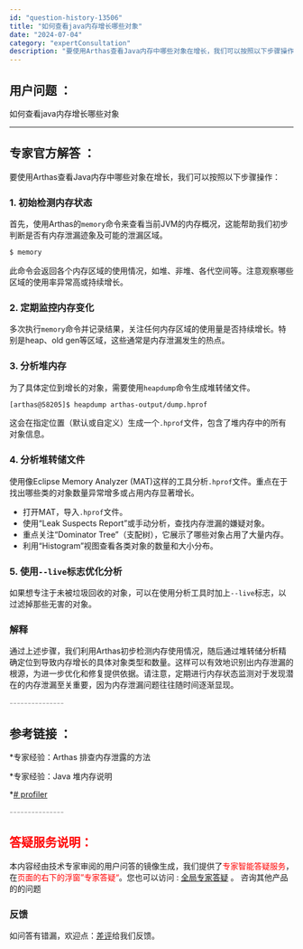 ```yaml
---
id: "question-history-13506"
title: "如何查看java内存增长哪些对象"
date: "2024-07-04"
category: "expertConsultation"
description: "要使用Arthas查看Java内存中哪些对象在增长，我们可以按照以下步骤操作：### 1. 初始检测内存状态首先，使用Arthas的`memory`命令来查看当前JVM的内存概况，这能帮助我们初步判断是否有内存泄漏迹象及可能的泄漏区域。```bash$ memory```此命令会返回各个内存区域的使"
---
```


## 用户问题 ： 
 如何查看java内存增长哪些对象  

---------------
## 专家官方解答 ：

要使用Arthas查看Java内存中哪些对象在增长，我们可以按照以下步骤操作：

### 1. 初始检测内存状态
首先，使用Arthas的`memory`命令来查看当前JVM的内存概况，这能帮助我们初步判断是否有内存泄漏迹象及可能的泄漏区域。

```bash
$ memory
```
此命令会返回各个内存区域的使用情况，如堆、非堆、各代空间等。注意观察哪些区域的使用率异常高或持续增长。

### 2. 定期监控内存变化
多次执行`memory`命令并记录结果，关注任何内存区域的使用量是否持续增长。特别是heap、old gen等区域，这些通常是内存泄漏发生的热点。

### 3. 分析堆内存
为了具体定位到增长的对象，需要使用`heapdump`命令生成堆转储文件。

```bash
[arthas@58205]$ heapdump arthas-output/dump.hprof
```
这会在指定位置（默认或自定义）生成一个`.hprof`文件，包含了堆内存中的所有对象信息。

### 4. 分析堆转储文件
使用像Eclipse Memory Analyzer (MAT)这样的工具分析`.hprof`文件。重点在于找出哪些类的对象数量异常增多或占用内存显著增长。

- 打开MAT，导入`.hprof`文件。
- 使用“Leak Suspects Report”或手动分析，查找内存泄漏的嫌疑对象。
- 重点关注“Dominator Tree”（支配树），它展示了哪些对象占用了大量内存。
- 利用“Histogram”视图查看各类对象的数量和大小分布。

### 5. 使用`--live`标志优化分析
如果想专注于未被垃圾回收的对象，可以在使用分析工具时加上`--live`标志，以过滤掉那些无害的对象。

### 解释
通过上述步骤，我们利用Arthas初步检测内存使用情况，随后通过堆转储分析精确定位到导致内存增长的具体对象类型和数量。这样可以有效地识别出内存泄漏的根源，为进一步优化和修复提供依据。请注意，定期进行内存状态监测对于发现潜在的内存泄漏至关重要，因为内存泄漏问题往往随时间逐渐显现。


<font color="#949494">---------------</font> 


## 参考链接 ：

*专家经验：Arthas 排查内存泄露的方法 
 
 *专家经验：Java 堆内存说明 
 
 *[# profiler](https://github.com/alibaba/arthas/tree/master/site/docs/doc/profiler.md)


 <font color="#949494">---------------</font> 
 


## <font color="#FF0000">答疑服务说明：</font> 

本内容经由技术专家审阅的用户问答的镜像生成，我们提供了<font color="#FF0000">专家智能答疑服务</font>，在<font color="#FF0000">页面的右下的浮窗”专家答疑“</font>。您也可以访问 : [全局专家答疑](https://answer.opensource.alibaba.com/docs/intro) 。 咨询其他产品的的问题

### 反馈
如问答有错漏，欢迎点：[差评](https://ai.nacos.io/user/feedbackByEnhancerGradePOJOID?enhancerGradePOJOId=16069)给我们反馈。
